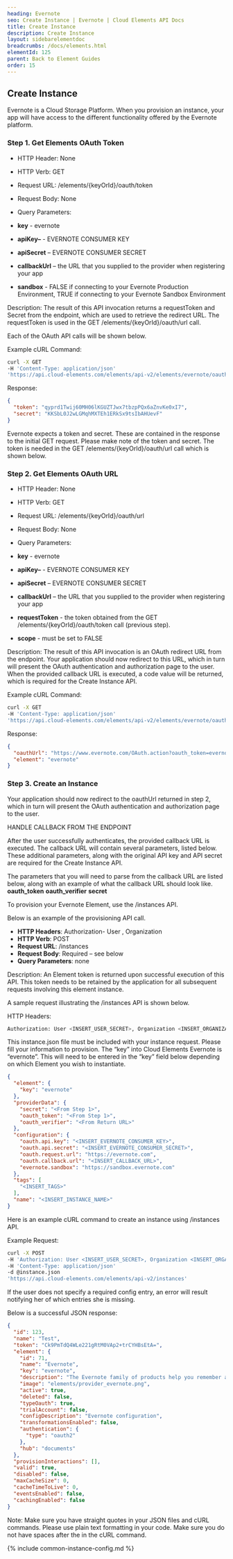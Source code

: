 ```yaml
---
heading: Evernote
seo: Create Instance | Evernote | Cloud Elements API Docs
title: Create Instance
description: Create Instance
layout: sidebarelementdoc
breadcrumbs: /docs/elements.html
elementId: 125
parent: Back to Element Guides
order: 15
---
```


## Create Instance

Evernote is a Cloud Storage Platform. When you provision an instance, your app will have access to the different functionality offered by the Evernote platform.

### Step 1. Get Elements OAuth Token

* HTTP Header: None
* HTTP Verb: GET
* Request URL: /elements/{keyOrId}/oauth/token
* Request Body: None
* Query Parameters:

* __key__ - evernote
* __apiKey–__ - EVERNOTE CONSUMER KEY
* __apiSecret__ – EVERNOTE CONSUMER SECRET
* __callbackUrl__ – the URL that you supplied to the provider when registering your app
* __sandbox__ - FALSE if connecting to your Evernote Production Environment, TRUE if connecting to your Evernote Sandbox Environment

Description: The result of this API invocation returns a requestToken and Secret from the endpoint, which are used to retrieve the redirect URL.  The requestToken is used in the GET /elements/{keyOrId}/oauth/url call.

Each of the OAuth API calls will be shown below.

Example cURL Command:

```bash
curl -X GET
-H 'Content-Type: application/json'
'https://api.cloud-elements.com/elements/api-v2/elements/evernote/oauth/token?apiKey=fake_evernote_consumer_key&apiSecret=fake_evernote_consumer_secret&callbackUrl=http://fakecallbackurl.com/auth&sandbox=false&state=evernote'
```

Response:

```json
{
  "token": "qyprd1Twij60MH06lKGUZTJwx7tbzpPQx6aZnvKe0xI7",
  "secret": "KKSbL0J2wLGMqhMXTEh1ERkSx9tsIbAHUevF"
}
```

Evernote expects a token and secret. These are contained in the response to the initial GET request. Please make note of the token and secret. The token is needed in the GET /elements/{keyOrId}/oauth/url call which is shown below.

### Step 2. Get Elements OAuth URL

* HTTP Header: None
* HTTP Verb: GET
* Request URL: /elements/{keyOrId}/oauth/url
* Request Body: None
* Query Parameters:

* __key__ - evernote
* __apiKey–__ - EVERNOTE CONSUMER KEY
* __apiSecret__ – EVERNOTE CONSUMER SECRET
* __callbackUrl__ – the URL that you supplied to the provider when registering your app
* __requestToken__ - the token obtained from the GET /elements/{keyOrId}/oauth/token call (previous step).
* __scope__ - must be set to FALSE

Description: The result of this API invocation is an OAuth redirect URL from the endpoint. Your application should now redirect to this URL, which in turn will present the OAuth authentication and authorization page to the user. When the provided callback URL is executed, a code value will be returned, which is required for the Create Instance API.

Example cURL Command:

```bash
curl -X GET
-H 'Content-Type: application/json'
'https://api.cloud-elements.com/elements/api-v2/elements/evernote/oauth/url?apiKey=fake_evernote_consumer_key&apiSecret=fake_evernote_consumer_secret&callbackUrl=https%3A%2F%2Ffakecallbackurl.com%2Fauth&scope=false&requestToken=insert_fake_request_token&state=evernote'
```

Response:

```json
{
  "oauthUrl": "https://www.evernote.com/OAuth.action?oauth_token=evernotetest.14BFFD6298F.687474703A2F2F6375642D656C656D656E747636F6D.DB231A62C85A18C0B9E7D62F7D0C7 DB231A62C85A18CF210B9E7D62F7D0C7",
  "element": "evernote"
}
```

### Step 3. Create an Instance

Your application should now redirect to the oauthUrl returned in step 2, which in turn will present the OAuth authentication and authorization page to the user.

HANDLE CALLBACK FROM THE ENDPOINT

After the user successfully authenticates, the provided callback URL is executed. The callback URL will contain several parameters, listed below.  These additional parameters, along with the original API key and API secret are required for the Create Instance API.

The parameters that you will need to parse from the callback URL are listed below, along with an example of what the callback URL should look like.
__oauth_token__
__oauth_verifier__
__secret__

To provision your Evernote Element, use the /instances API.

Below is an example of the provisioning API call.

* __HTTP Headers__: Authorization- User <user secret>, Organization <organization secret>
* __HTTP Verb__: POST
* __Request URL__: /instances
* __Request Body__: Required – see below
* __Query Parameters__: none

Description: An Element token is returned upon successful execution of this API. This token needs to be retained by the application for all subsequent requests involving this element instance.

A sample request illustrating the /instances API is shown below.

HTTP Headers:

```bash
Authorization: User <INSERT_USER_SECRET>, Organization <INSERT_ORGANIZATION_SECRET>

```
This instance.json file must be included with your instance request.  Please fill your information to provision.  The “key” into Cloud Elements Evernote is “evernote”.  This will need to be entered in the “key” field below depending on which Element you wish to instantiate.

```json
{
  "element": {
    "key": "evernote"
  },
  "providerData": {
    "secret": "<From Step 1>",
    "oauth_token": "<From Step 1>",
    "oauth_verifier": "<From Return URL>"
  },
  "configuration": {
    "oauth.api.key": "<INSERT_EVERNOTE_CONSUMER_KEY>",
    "oauth.api.secret": "<INSERT_EVERNOTE_CONSUMER_SECRET>",
    "oauth.request.url": "https://evernote.com",
    "oauth.callback.url": "<INSERT_CALLBACK_URL>",
    "evernote.sandbox": "https://sandbox.evernote.com"
  },
  "tags": [
    "<INSERT_TAGS>"
  ],
  "name": "<INSERT_INSTANCE_NAME>"
}
```

Here is an example cURL command to create an instance using /instances API.

Example Request:

```bash
curl -X POST
-H 'Authorization: User <INSERT_USER_SECRET>, Organization <INSERT_ORGANIZATION_SECRET>'
-H 'Content-Type: application/json'
-d @instance.json
'https://api.cloud-elements.com/elements/api-v2/instances'
```

If the user does not specify a required config entry, an error will result notifying her of which entries she is missing.

Below is a successful JSON response:

```json
{
  "id": 123,
  "name": "Test",
  "token": "Ck9PmTdQ4WLe221gRtM0VAp2+trCYHBsEtA=",
  "element": {
    "id": 71,
    "name": "Evernote",
    "key": "evernote",
    "description": "The Evernote family of products help you remember and act upon ideas, projects and experiences across all the computers, phones and tablets you use. Use the Evernote Element to create and manage notes, notebooks and attachments.",
    "image": "elements/provider_evernote.png",
    "active": true,
    "deleted": false,
    "typeOauth": true,
    "trialAccount": false,
    "configDescription": "Evernote configuration",
    "transformationsEnabled": false,
    "authentication": {
      "type": "oauth2"
    },
    "hub": "documents"
  },
  "provisionInteractions": [],
  "valid": true,
  "disabled": false,
  "maxCacheSize": 0,
  "cacheTimeToLive": 0,
  "eventsEnabled": false,
  "cachingEnabled": false
}
```

Note:  Make sure you have straight quotes in your JSON files and cURL commands.  Please use plain text formatting in your code.  Make sure you do not have spaces after the in the cURL command.

{% include common-instance-config.md %}
